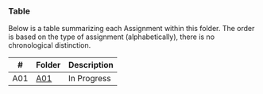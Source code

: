 ### Table
Below is a table summarizing each Assignment within this folder. The order is based on the type of assignment (alphabetically), there is no chronological distinction.

|  #  | Folder        | Description                             |
| --- | ------------- | --------------------------------------- |
| A01 | [A01](./A01/) | In Progress                             |